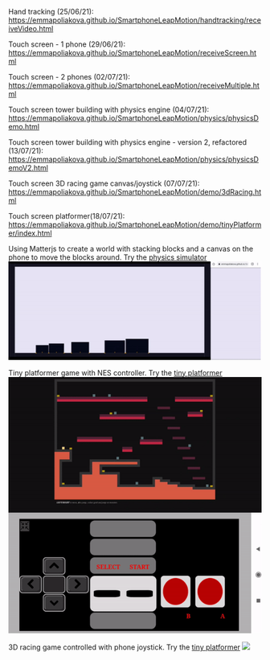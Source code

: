 Hand tracking (25/06/21): https://emmapoliakova.github.io/SmartphoneLeapMotion/handtracking/receiveVideo.html

Touch screen - 1 phone (29/06/21): https://emmapoliakova.github.io/SmartphoneLeapMotion/receiveScreen.html

Touch screen - 2 phones (02/07/21): https://emmapoliakova.github.io/SmartphoneLeapMotion/receiveMultiple.html

Touch screen tower building with physics engine (04/07/21): https://emmapoliakova.github.io/SmartphoneLeapMotion/physics/physicsDemo.html

Touch screen tower building with physics engine - version 2, refactored (13/07/21): https://emmapoliakova.github.io/SmartphoneLeapMotion/physics/physicsDemoV2.html

Touch screen 3D racing game canvas/joystick (07/07/21): https://emmapoliakova.github.io/SmartphoneLeapMotion/demo/3dRacing.html

Touch screen platformer(18/07/21): https://emmapoliakova.github.io/SmartphoneLeapMotion/demo/tinyPlatformer/index.html


Using Matterjs to create a world with stacking blocks and a canvas on the phone to move the blocks around. Try the [physics simulator]( https://emmapoliakova.github.io/SmartphoneLeapMotion/physics/physicsDemoV3.html)
<img src="media/physics1.gif" width="1000" />

Tiny platformer game with NES controller. Try the [tiny platformer](https://emmapoliakova.github.io/SmartphoneLeapMotion/demo/tinyPlatformer/index.html)
<img src="media/tiny_platformer.gif" width="750" />

3D racing game controlled with phone joystick. Try the [tiny platformer](https://emmapoliakova.github.io/SmartphoneLeapMotion/demo/3dRacing.html)
<img src="media/3dracer.gif" width="1000" />

